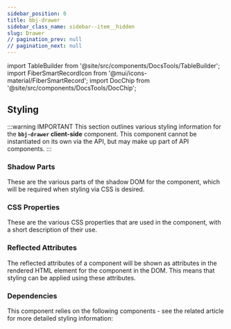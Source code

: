 ```yaml
---
sidebar_position: 0
title: bbj-drawer
sidebar_class_name: sidebar--item__hidden
slug: Drawer
// pagination_prev: null
// pagination_next: null
---
```


import TableBuilder from '@site/src/components/DocsTools/TableBuilder';
import FiberSmartRecordIcon from '@mui/icons-material/FiberSmartRecord';
import DocChip from '@site/src/components/DocsTools/DocChip';

<DocChip tooltipText="This component will render with a shadow DOM, an API built into the browser that facilitates encapsulation." label="Shadow" target="_blank" clickable={false} iconName='shadow' />

<DocChip tooltipText="The name of the web component that will render in the DOM." label="bbj-drawer" clickable={false} iconName='code'/>

## Styling

:::warning IMPORTANT
This section outlines various styling information for the **`bbj-drawer` client-side** component. This component cannot be instantiated on its own via the API, but may make up part of API components.
:::

### Shadow Parts
These are the various parts of the shadow DOM for the component, which will be required when styling via CSS is desired.
<TableBuilder tag='bbj-drawer' table="parts"/>

### CSS Properties

  These are the various CSS properties that are used in the component, with a short description of their use.
  
  <TableBuilder tag='bbj-drawer' table="properties"/>

### Reflected Attributes

  The reflected attributes of a component will be shown as attributes in the rendered HTML element for the component in the DOM. This means that styling can be applied using these attributes.
  
  <TableBuilder tag='bbj-drawer' table="reflects"/>

### Dependencies

  This component relies on the following components - see the related article for more detailed styling information:
  
  <TableBuilder tag='bbj-drawer' table="dependencies"/>
